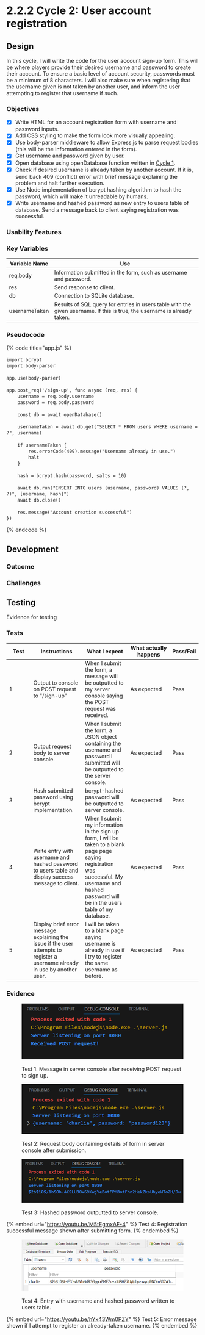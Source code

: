 # 2.2.2 Cycle 2: User account registration

## Design

In this cycle, I will write the code for the user account sign-up form. This will be where players provide their desired username and password to create their account. To ensure a basic level of account security, passwords must be a minimum of 8 characters. I will also make sure when registering that the username given is not taken by another user, and inform the user attempting to register that username if such.

### Objectives

* [x] Write HTML for an account registration form with username and password inputs.
* [x] Add CSS styling to make the form look more visually appealing.
* [x] Use body-parser middleware to allow Express.js to parse request bodies (this will be the information entered in the form).
* [x] Get username and password given by user.
* [x] Open database using openDatabase function written in [Cycle 1](2.2.1-cycle-1.md).
* [x] Check if desired username is already taken by another account. If it is, send back 409 (conflict) error with brief message explaining the problem and halt further execution.
* [x] Use Node implementation of bcrypt hashing algorithm to hash the password, which will make it unreadable by humans.
* [x] Write username and hashed password as new entry to users table of database. Send a message back to client saying registration was successful.

### Usability Features

### Key Variables

| Variable Name | Use                                                                                                                      |
| ------------- | ------------------------------------------------------------------------------------------------------------------------ |
| req.body      | Information submitted in the form, such as username and password.                                                        |
| res           | Send response to client.                                                                                                 |
| db            | Connection to SQLite database.                                                                                           |
| usernameTaken | Results of SQL query for entries in users table with the given username. If this is true, the username is already taken. |

### Pseudocode

{% code title="app.js" %}
```
import bcrypt
import body-parser

app.use(body-parser)

app.post_req('/sign-up', func async (req, res) {
    username = req.body.username
    password = req.body.password
    
    const db = await openDatabase()
    
    usernameTaken = await db.get("SELECT * FROM users WHERE username = ?", username)
    
    if usernameTaken {
        res.errorCode(409).message("Username already in use.")
        halt
    }
    
    hash = bcrypt.hash(password, salts = 10)
    
    await db.run("INSERT INTO users (username, password) VALUES (?, ?)", [username, hash]")
    await db.close()
    
    res.message("Account creation successful")
})
```
{% endcode %}

## Development

### Outcome



### Challenges



## Testing

Evidence for testing

### Tests

<table><thead><tr><th width="95">Test</th><th width="158">Instructions</th><th width="171">What I expect</th><th width="174">What actually happens</th><th>Pass/Fail</th></tr></thead><tbody><tr><td>1</td><td>Output to console on POST request to "/sign-up"</td><td>When I submit the form, a message will be outputted to my server console saying the POST request was received.</td><td>As expected</td><td>Pass</td></tr><tr><td>2</td><td>Output request body to server console.</td><td>When I submit the form, a JSON object containing the username and password I submitted will be outputted to the server console.</td><td>As expected</td><td>Pass</td></tr><tr><td>3</td><td>Hash submitted password using bcrypt implementation.</td><td>bcrypt-hashed password will be outputted to server console.</td><td>As expected</td><td>Pass</td></tr><tr><td>4</td><td>Write entry with username and hashed password to users table and display success message to client.</td><td>When I submit my information in the sign up form, I will be taken to a blank page page saying registration was successful. My username and hashed password will be in the users table of my database.</td><td>As expected</td><td>Pass</td></tr><tr><td>5</td><td>Display brief error message explaining the issue if the user attempts to register a username already in use by another user.</td><td>I will be taken to a blank page saying username is already in use if I try to register the same username as before.</td><td>As expected</td><td>Pass</td></tr></tbody></table>

### Evidence

<figure><img src="../.gitbook/assets/image.png" alt=""><figcaption><p>Test 1: Message in server console after receiving POST request to sign up.</p></figcaption></figure>

<figure><img src="../.gitbook/assets/image (1).png" alt=""><figcaption><p>Test 2: Request body containing details of form in server console after submission.</p></figcaption></figure>

<figure><img src="../.gitbook/assets/image (3).png" alt=""><figcaption><p>Test 3: Hashed password outputted to server console.</p></figcaption></figure>

{% embed url="https://youtu.be/M5tEgmxAF-4" %}
Test 4: Registration successful message shown after submitting form.
{% endembed %}

<figure><img src="../.gitbook/assets/image (4).png" alt=""><figcaption><p>Test 4: Entry with username and hashed password written to users table.</p></figcaption></figure>

{% embed url="https://youtu.be/hYx43Wm0PZY" %}
Test 5: Error message shown if I attempt to register an already-taken username.
{% endembed %}
